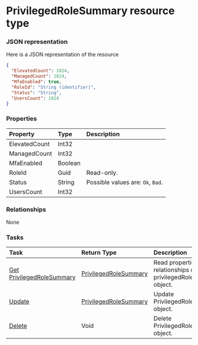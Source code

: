 # PrivilegedRoleSummary resource type



### JSON representation

Here is a JSON representation of the resource

```json
{
  "ElevatedCount": 1024,
  "ManagedCount": 1024,
  "MfaEnabled": true,
  "RoleId": "String (identifier)",
  "Status": "String",
  "UsersCount": 1024
}

```
### Properties
| Property	   | Type	|Description|
|:---------------|:--------|:----------|
|ElevatedCount|Int32||
|ManagedCount|Int32||
|MfaEnabled|Boolean||
|RoleId|Guid| Read-only.|
|Status|String| Possible values are: `Ok`, `Bad`.|
|UsersCount|Int32||

### Relationships
None


### Tasks

| Task		   | Return Type	|Description|
|:---------------|:--------|:----------|
|[Get PrivilegedRoleSummary](../api/privilegedrolesummary_get.md) | [PrivilegedRoleSummary](privilegedrolesummary.md) |Read properties and relationships of privilegedRoleSummary object.|
|[Update](../api/privilegedrolesummary_update.md) | [PrivilegedRoleSummary](privilegedrolesummary.md)	|Update PrivilegedRoleSummary object. |
|[Delete](../api/privilegedrolesummary_delete.md) | Void	|Delete PrivilegedRoleSummary object. |
